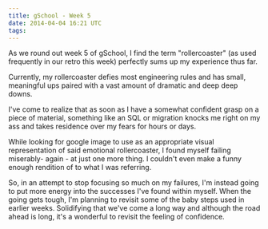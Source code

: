 ```yaml
---
title: gSchool - Week 5
date: 2014-04-04 16:21 UTC
tags:
---
```


As we round out week 5 of gSchool, I find the term "rollercoaster" (as used frequently in our retro this week) perfectly
sums up my experience thus far.

Currently, my rollercoaster defies most engineering rules and has small, meaningful ups paired with a vast amount of
dramatic and deep deep downs.

I've come to realize that as soon as I have a somewhat confident grasp on a piece of material, something like an SQL or
migration knocks me right on my ass and takes residence over my fears for hours or days.

While looking for google image to use as an appropriate visual representation of said emotional rollercoaster, I found
myself failing miserably- again - at just one more thing. I couldn't even make a funny enough rendition of to what I was
referring.

So, in an attempt to stop focusing so much on my failures, I'm instead going to put more energy into the successes I've
found within myself. When the going gets tough, I'm planning to revisit some of the baby steps used in earlier weeks.
Solidifying that we've come a long way and although the road ahead is long, it's a wonderful to revisit the feeling of
confidence.


